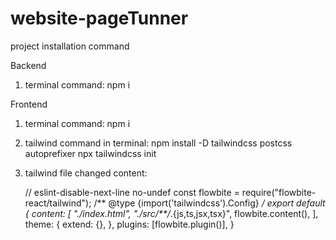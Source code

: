 # website-pageTunner

project installation command

Backend
1)  terminal command: npm i

Frontend
1) terminal command: npm i
2) tailwind command in terminal:  npm install -D tailwindcss postcss autoprefixer
npx tailwindcss init 

3) tailwind file changed content:

   // eslint-disable-next-line no-undef
const flowbite = require("flowbite-react/tailwind");
/** @type {import('tailwindcss').Config} */
export default {
  content: [
    "./index.html",
    "./src/**/*.{js,ts,jsx,tsx}",
    flowbite.content(),
  ],
  theme: {
    extend: {},
  },
  plugins: [flowbite.plugin()],
}
